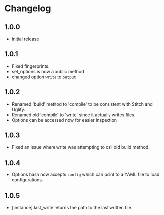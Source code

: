 # Changelog

## 1.0.0
- initial release

## 1.0.1
- Fixed fingerprints.
- set_options is now a public method
- changed option `write` to `output`

## 1.0.2
- Renamed 'build' method to 'compile' to be consistent with Stitch and Uglify.
- Renamed old 'compile' to 'write' since it actually writes files.
- Options can be accessed now for easier inspection

## 1.0.3
- Fixed an issue where write was attempting to call old build method.

## 1.0.4
- Options hash now accepts `config` which can point to a YAML file to load configurations.

## 1.0.5
- [instance].last_write returns the path to the last written file.
